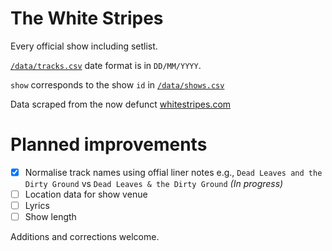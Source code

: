 # The White Stripes

Every official show including setlist. 

[`/data/tracks.csv`](/data/tracks.csv) date format is in `DD/MM/YYYY`.

`show` corresponds to the show `id` in [`/data/shows.csv`](/data/shows.csv)

Data scraped from the now defunct [whitestripes.com](http://whitestripes.com)

# Planned improvements

- [x] Normalise track names using offial liner notes e.g., `Dead Leaves and the Dirty Ground` vs `Dead Leaves & the Dirty Ground` _(In progress)_
- [ ] Location data for show venue
- [ ] Lyrics
- [ ] Show length

Additions and corrections welcome.
